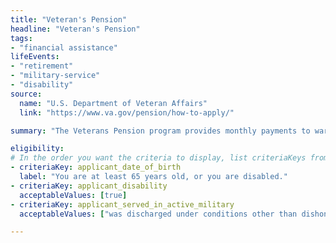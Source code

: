 ```yaml
---
title: "Veteran's Pension"
headline: "Veteran's Pension"
tags: 
- "financial assistance"
lifeEvents: 
- "retirement"
- "military-service"
- "disability"
source:
  name: "U.S. Department of Veteran Affairs"
  link: "https://www.va.gov/pension/how-to-apply/"

summary: "The Veterans Pension program provides monthly payments to wartime Veterans who meet certain age or disability requirements, and who have income and net worth within certain limits."

eligibility:
# In the order you want the criteria to display, list criteriaKeys from the csv here, each followed by a comma-separated list of which values indicate eligibility for that criteria. Wrap individual values in quotes if they have inner commas.
- criteriaKey: applicant_date_of_birth
  label: "You are at least 65 years old, or you are disabled."
- criteriaKey: applicant_disability
  acceptableValues: [true]
- criteriaKey: applicant_served_in_active_military
  acceptableValues: ["was discharged under conditions other than dishonorable"]

---
```

